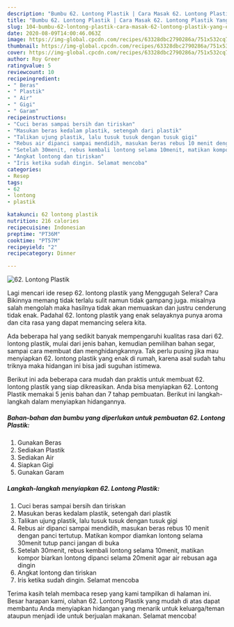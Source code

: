 ```yaml
---
description: "Bumbu 62. Lontong Plastik | Cara Masak 62. Lontong Plastik Yang Enak Banget"
title: "Bumbu 62. Lontong Plastik | Cara Masak 62. Lontong Plastik Yang Enak Banget"
slug: 104-bumbu-62-lontong-plastik-cara-masak-62-lontong-plastik-yang-enak-banget
date: 2020-08-09T14:00:46.063Z
image: https://img-global.cpcdn.com/recipes/63328dbc2790286a/751x532cq70/62-lontong-plastik-foto-resep-utama.jpg
thumbnail: https://img-global.cpcdn.com/recipes/63328dbc2790286a/751x532cq70/62-lontong-plastik-foto-resep-utama.jpg
cover: https://img-global.cpcdn.com/recipes/63328dbc2790286a/751x532cq70/62-lontong-plastik-foto-resep-utama.jpg
author: Roy Greer
ratingvalue: 5
reviewcount: 10
recipeingredient:
- " Beras"
- " Plastik"
- " Air"
- " Gigi"
- " Garam"
recipeinstructions:
- "Cuci beras sampai bersih dan tiriskan"
- "Masukan beras kedalam plastik, setengah dari plastik"
- "Talikan ujung plastik, lalu tusuk tusuk dengan tusuk gigi"
- "Rebus air dipanci sampai mendidih, masukan beras rebus 10 menit dengan panci tertutup. Matikan kompor diamkan lontong selama 30menit tutup panci jangan di buka"
- "Setelah 30menit, rebus kembali lontong selama 10menit, matikan kompor biarkan lontong dipanci selama 20menit agar air rebusan aga dingin"
- "Angkat lontong dan tiriskan"
- "Iris ketika sudah dingin. Selamat mencoba"
categories:
- Resep
tags:
- 62
- lontong
- plastik

katakunci: 62 lontong plastik 
nutrition: 216 calories
recipecuisine: Indonesian
preptime: "PT36M"
cooktime: "PT57M"
recipeyield: "2"
recipecategory: Dinner

---
```



![62. Lontong Plastik](https://img-global.cpcdn.com/recipes/63328dbc2790286a/751x532cq70/62-lontong-plastik-foto-resep-utama.jpg)

Lagi mencari ide resep 62. lontong plastik yang Menggugah Selera? Cara Bikinnya memang tidak terlalu sulit namun tidak gampang juga. misalnya salah mengolah maka hasilnya tidak akan memuaskan dan justru cenderung tidak enak. Padahal 62. lontong plastik yang enak selayaknya punya aroma dan cita rasa yang dapat memancing selera kita.

Ada beberapa hal yang sedikit banyak mempengaruhi kualitas rasa dari 62. lontong plastik, mulai dari jenis bahan, kemudian pemilihan bahan segar, sampai cara membuat dan menghidangkannya. Tak perlu pusing jika mau menyiapkan 62. lontong plastik yang enak di rumah, karena asal sudah tahu triknya maka hidangan ini bisa jadi suguhan istimewa.




Berikut ini ada beberapa cara mudah dan praktis untuk membuat 62. lontong plastik yang siap dikreasikan. Anda bisa menyiapkan 62. Lontong Plastik memakai 5 jenis bahan dan 7 tahap pembuatan. Berikut ini langkah-langkah dalam menyiapkan hidangannya.

<!--inarticleads1-->

##### Bahan-bahan dan bumbu yang diperlukan untuk pembuatan 62. Lontong Plastik:

1. Gunakan  Beras
1. Sediakan  Plastik
1. Sediakan  Air
1. Siapkan  Gigi
1. Gunakan  Garam




<!--inarticleads2-->

##### Langkah-langkah menyiapkan 62. Lontong Plastik:

1. Cuci beras sampai bersih dan tiriskan
1. Masukan beras kedalam plastik, setengah dari plastik
1. Talikan ujung plastik, lalu tusuk tusuk dengan tusuk gigi
1. Rebus air dipanci sampai mendidih, masukan beras rebus 10 menit dengan panci tertutup. Matikan kompor diamkan lontong selama 30menit tutup panci jangan di buka
1. Setelah 30menit, rebus kembali lontong selama 10menit, matikan kompor biarkan lontong dipanci selama 20menit agar air rebusan aga dingin
1. Angkat lontong dan tiriskan
1. Iris ketika sudah dingin. Selamat mencoba




Terima kasih telah membaca resep yang kami tampilkan di halaman ini. Besar harapan kami, olahan 62. Lontong Plastik yang mudah di atas dapat membantu Anda menyiapkan hidangan yang menarik untuk keluarga/teman ataupun menjadi ide untuk berjualan makanan. Selamat mencoba!
